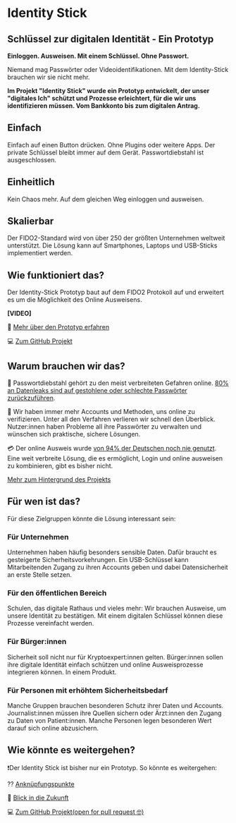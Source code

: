 # Identity Stick
## Schlüssel zur digitalen Identität - Ein Prototyp

**Einloggen. Ausweisen. Mit einem Schlüssel. Ohne Passwort.** 

Niemand mag Passwörter oder Videoidentifikationen. Mit dem Identity-Stick brauchen wir sie nicht mehr. 

**Im Projekt "Identity Stick" wurde ein Prototyp entwickelt, der unser "digitales Ich" schützt und Prozesse erleichtert, für die wir uns identifizieren müssen. Vom Bankkonto bis zum digitalen Antrag.**

## Einfach
Einfach auf einen Button drücken. Ohne Plugins oder weitere Apps. Der private Schlüssel bleibt immer auf dem Gerät. Passwortdiebstahl ist ausgeschlossen.

## Einheitlich
Kein Chaos mehr. Auf dem gleichen Weg einloggen und ausweisen. 

## Skalierbar
Der FIDO2-Standard wird von über 250 der größten Unternehmen weltweit unterstützt. Die Lösung kann auf Smartphones, Laptops und USB-Sticks implementiert werden.

## Wie funktioniert das?
Der Identity-Stick Prototyp baut auf dem FIDO2 Protokoll auf und erweitert es um die Möglichkeit des Online Ausweisens.  

**[VIDEO]**

📜 [Mehr über den Prototyp erfahren](/about_prototype)

💻 [Zum GitHub Projekt](https://github.com/identity-stick)


## Warum brauchen wir das?

🔑 Passwortdiebstahl gehört zu den meist verbreiteten Gefahren online. [80% an Datenleaks sind auf gestohlene oder schlechte Passwörter zurückzuführen](https://www.cyclonis.com/report-reveals-data-breach-due-bad-password-habits/). 

🤯 Wir haben immer mehr Accounts und Methoden, uns online zu verifizieren. Unter all den Verfahren verlieren wir schnell den Überblick. Nutzer:innen haben Probleme all ihre Passwörter zu verwalten und wünschen sich praktische, sichere Lösungen.

💳 Der online Ausweis wurde [von 94% der Deutschen noch nie genutzt](https://initiatived21.de/app/uploads/2019/10/egovernment-monitor-2019.pdf). Eine weit verbreite Lösung, die es ermöglicht, Login und online ausweisen zu kombinieren, gibt es bisher nicht. 

[Mehr zum Hintergrund des Projekts](/background)


## Für wen ist das?
Für diese Zielgruppen könnte die Lösung interessant sein:

### Für Unternehmen
Unternehmen haben häufig besonders sensible Daten. Dafür braucht es gesteigerte Sicherheitsvorkehrungen. Ein USB-Schlüssel kann Mitarbeitenden Zugang zu ihren Accounts geben und dabei Datensicherheit an erste Stelle setzen. 

### Für den öffentlichen Bereich
Schulen, das digitale Rathaus und vieles mehr: Wir brauchen Ausweise, um unsere Identität zu bestätigen. Mit einem digitalen Schlüssel können diese Prozesse vereinfacht werden.

### Für Bürger:innen
Sicherheit soll nicht nur für Kryptoexpert:innen gelten. Bürger:innen sollen ihre digitale Identität einfach schützen und online Ausweisprozesse integrieren können. In einem Produkt.

### Für Personen mit erhöhtem Sicherheitsbedarf
Manche Gruppen brauchen besonderen Schutz ihrer Daten und Accounts. Journalist:innen müssen ihre Quellen sichern oder Ärzt:innen den Zugang zu Daten von Patient:innen. Manche Personen legen besonderen Wert darauf sich online abzusichern.   

## Wie könnte es weitergehen?
❗Der Identity Stick ist bisher nur ein Prototyp. So könnte es weitergehen: 

⁇ [Anknüpfungspunkte](/about_prototype#next-steps)

🚀 [Blick in die Zukunft](https://www.notion.so/Blick-in-die-Zukunft-20378cb51e38483d946ea59cb31ca801)

💻 [Zum GitHub Projekt(open for pull request 🤓)](https://github.com/identity-stick)
